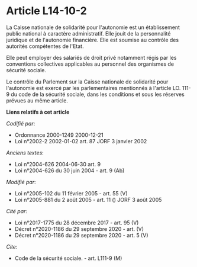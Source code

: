 # Article L14-10-2

La Caisse nationale de solidarité pour l'autonomie est un établissement public national à caractère administratif. Elle jouit
de la personnalité juridique et de l'autonomie financière. Elle est soumise au contrôle des autorités compétentes de l'Etat.

Elle peut employer des salariés de droit privé notamment régis par les conventions collectives applicables au personnel des
organismes de sécurité sociale.

Le contrôle du Parlement sur la Caisse nationale de solidarité pour l'autonomie est exercé par les parlementaires mentionnés
à l'article LO. 111-9 du code de la sécurité sociale, dans les conditions et sous les réserves prévues au même article.

**Liens relatifs à cet article**

_Codifié par_:

  - Ordonnance 2000-1249 2000-12-21
  - Loi n°2002-2 2002-01-02 art. 87 JORF 3 janvier 2002

_Anciens textes_:

  - Loi n°2004-626 2004-06-30 art. 9
  - Loi n°2004-626 du 30 juin 2004 - art. 9 (Ab)

_Modifié par_:

  - Loi n°2005-102 du 11 février 2005 - art. 55 (V)
  - Loi n°2005-881 du 2 août 2005 - art. 11 () JORF 3 août 2005

_Cité par_:

  - Loi n°2017-1775 du 28 décembre 2017 - art. 95 (V)
  - Décret n°2020-1186 du 29 septembre 2020 - art. (V)
  - Décret n°2020-1186 du 29 septembre 2020 - art. 5 (V)

_Cite_:

  - Code de la sécurité sociale. - art. L111-9 (M)
